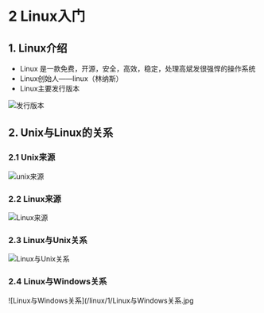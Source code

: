 # 2 Linux入门

## 1. Linux介绍

* Linux 是一款免费，开源，安全，高效，稳定，处理高斌发很强悍的操作系统
* Linux创始人——linux（林纳斯）
* Linux主要发行版本

![发行版本](/linux/1/发行版本.jpg)

## 2. Unix与Linux的关系

### 2.1 Unix来源

![unix来源](/linux/1/unix来源.jpg)

### 2.2 Linux来源

![Linux来源](/linux/1/Linux来源.jpg)

### 2.3 Linux与Unix关系

![Linux与Unix关系](/linux/1/Linux与Unix关系.jpg)

### 2.4 Linux与Windows关系

![Linux与Windows关系](/linux/1/Linux与Windows关系.jpg
